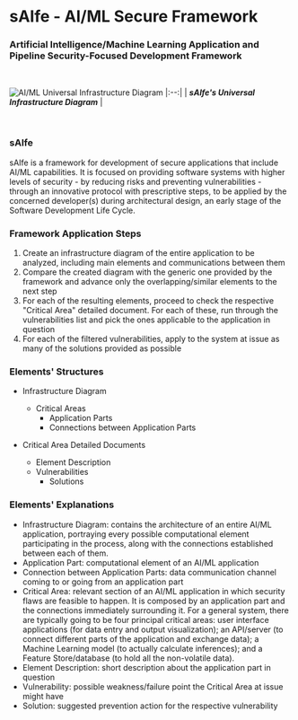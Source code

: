 # sAIfe - AI/ML Secure Framework

### Artificial Intelligence/Machine Learning Application and Pipeline Security-Focused Development Framework

<br/>

![AI/ML Universal Infrastructure Diagram](/Diagrams/AI\ML%20Pipeline.svg)
|:--:|
| __*sAIfe's Universal Infrastructure Diagram*__ |

<br/>

### sAIfe

sAIfe is a framework for development of secure applications that include AI/ML capabilities.
It is focused on providing software systems with higher levels of security - by reducing risks and preventing vulnerabilities - through an innovative protocol with prescriptive steps, to be applied by the concerned developer(s) during architectural design, an early stage of the Software Development Life Cycle.


### Framework Application Steps
1. Create an infrastructure diagram of the entire application to be analyzed, including main elements and communications between them
2. Compare the created diagram with the generic one provided by the framework and advance only the overlapping/similar elements to the next step
3. For each of the resulting elements, proceed to check the respective "Critical Area" detailed document. For each of these, run through the vulnerabilities list and pick the ones applicable to the application in question
5. For each of the filtered vulnerabilities, apply to the system at issue as many of the solutions provided as possible


### Elements' Structures
- Infrastructure Diagram
	- Critical Areas
		- Application Parts
		- Connections between Application Parts

- Critical Area Detailed Documents
	- Element Description
	- Vulnerabilities
		- Solutions


### Elements' Explanations
- Infrastructure Diagram: contains the architecture of an entire AI/ML application, portraying every possible computational element participating in the process, along with the connections established between each of them.
- Application Part: computational element of an AI/ML application
- Connection between Application Parts: data communication channel coming to or going from an application part
- Critical Area: relevant section of an AI/ML application in which security flaws are feasible to happen. It is composed by an application part and the connections immediately surrounding it. For a general system, there are typically going to be four principal critical areas: user interface applications (for data entry and output visualization); an API/server (to connect different parts of the application and exchange data); a Machine Learning model (to actually calculate inferences); and a Feature Store/database (to hold all the non-volatile data).
- Element Description: short description about the application part in question
- Vulnerability: possible weakness/failure point the Critical Area at issue might have
- Solution: suggested prevention action for the respective vulnerability
